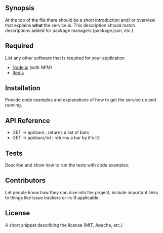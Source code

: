 ## Synopsis

At the top of the file there should be a short introduction and/ or overview that explains **what** the service is. This description should match descriptions added for package managers (package.json, etc.)

## Required
List any other software that is required for your application
* [Node.js](http://nodejs.org/) (with NPM)
* [Redis](http://redis.io/)


## Installation

Provide code examples and explanations of how to get the service up and running.

## API Reference

* GET -> api/bars : returns a list of bars
* GET -> api/bars/:id : returns a bar by it's ID

## Tests

Describe and show how to run the tests with code examples.

## Contributors

Let people know how they can dive into the project, include important links to things like issue trackers or irc if applicable.

## License

A short snippet describing the license (MIT, Apache, etc.)
